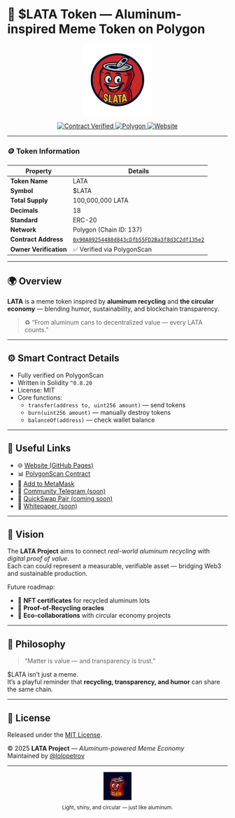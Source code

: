 # 🥫 $LATA Token — Aluminum-inspired Meme Token on Polygon

<p align="center">
  <img src="logo.png" alt="LATA logo" width="160"/>
</p>

<p align="center">
  <a href="https://polygonscan.com/token/0x90A89254488d843cDfb55FD2Ba3f8d3C2df135e2">
    <img src="https://img.shields.io/badge/contract-verified-brightgreen?style=for-the-badge&logo=ethereum" alt="Contract Verified"/>
  </a>
  <a href="https://polygonscan.com/address/0x90A89254488d843cDfb55FD2Ba3f8d3C2df135e2">
    <img src="https://img.shields.io/badge/network-Polygon-blueviolet?style=for-the-badge&logo=polygon" alt="Polygon"/>
  </a>
  <a href="https://lolopetrov.github.io/latatoken/">
    <img src="https://img.shields.io/badge/website-live-brightgreen?style=for-the-badge&logo=google-chrome" alt="Website"/>
  </a>
</p>

---

### 🪙 Token Information

| Property | Details |
|-----------|----------|
| **Token Name** | LATA |
| **Symbol** | $LATA |
| **Total Supply** | 100,000,000 LATA |
| **Decimals** | 18 |
| **Standard** | ERC-20 |
| **Network** | Polygon (Chain ID: 137) |
| **Contract Address** | [`0x90A89254488d843cDfb55FD2Ba3f8d3C2df135e2`](https://polygonscan.com/address/0x90A89254488d843cDfb55FD2Ba3f8d3C2df135e2) |
| **Owner Verification** | ✅ Verified via PolygonScan |

---

## 🌍 Overview

**LATA** is a meme token inspired by **aluminum recycling** and **the circular economy** — blending humor, sustainability, and blockchain transparency.

> ♻️ “From aluminum cans to decentralized value — every LATA counts.”

---

## ⚙️ Smart Contract Details

- Fully verified on PolygonScan  
- Written in Solidity `^0.8.20`  
- License: MIT  
- Core functions:  
  - `transfer(address to, uint256 amount)` — send tokens  
  - `burn(uint256 amount)` — manually destroy tokens  
  - `balanceOf(address)` — check wallet balance  

---

## 🔗 Useful Links

- 🌐 [Website (GitHub Pages)](https://lolopetrov.github.io/latatoken/)
- 📊 [PolygonScan Contract](https://polygonscan.com/token/0x90A89254488d843cDfb55FD2Ba3f8d3C2df135e2)
- 🦊 [Add to MetaMask](https://polygonscan.com/token/0x90A89254488d843cDfb55FD2Ba3f8d3C2df135e2#tokenInfo)
- 💬 [Community Telegram (soon)](#)
- 💱 [QuickSwap Pair (coming soon)](#)
- 🧾 [Whitepaper (soon)](#)

---

## 🧭 Vision

The **LATA Project** aims to connect *real-world aluminum recycling* with *digital proof of value*.  
Each can could represent a measurable, verifiable asset — bridging Web3 and sustainable production.

Future roadmap:

- 🧩 **NFT certificates** for recycled aluminum lots  
- 🔗 **Proof-of-Recycling oracles**  
- 🤝 **Eco-collaborations** with circular economy projects  

---

## 🧠 Philosophy

> “Matter is value — and transparency is trust.”

$LATA isn’t just a meme.  
It’s a playful reminder that **recycling, transparency, and humor** can share the same chain.

---

## 🪪 License

Released under the [MIT License](LICENSE).

© 2025 **LATA Project** — *Aluminum-powered Meme Economy*  
Maintained by [@lolopetrov](https://github.com/lolopetrov)

---

<p align="center">
  <img src="favicon.png" width="64" alt="favicon"/>
  <br/>
  <sub>Light, shiny, and circular — just like aluminum.</sub>
</p>
